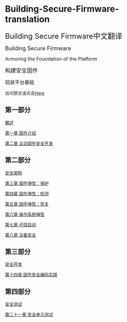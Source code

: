 # Building-Secure-Firmware-translation
<font size=5>Building Secure Firmware中文翻译</font>

<font size=4>Building Secure Firmware</font>

<font size=3>Armoring the Foundation of the Platform</font>

<font size=4>构建安全固件</font>

<font size=3>铠装平台基础</font>

访问原文请点击[Here](https://link.springer.com/content/pdf/10.1007/978-1-4842-6106-4.pdf)

## 第一部分
[概述](第一部分：概述.md)

[第一章 固件介绍](第一部分-第一章：固件介绍.md)

[第二章 主动固件安全开发](第一部分-第二章：主动固件安全开发.md)

## 第二部分
[安全架构](第二部分：安全架构.md)

[第三章 固件弹性：保护](第二部分-第三章：固件弹性：保护.md)

[第四章 固件弹性：检测](第二部分-第四章：固件弹性：检测.md)

[第五章 固件弹性：恢复](第二部分-第五章：固件弹性：恢复.md)

[第六章 操作系统弹性](第二部分-第六章：操作系统弹性.md)

[第七章 可信启动](第二部分-第七章：可信启动.md)

[第八章 设备安全](第二部分-第八章：设备安全.md)

## 第三部分
[安全开发](第三部分：安全开发.md)

[第十四章 固件安全编码实践](第三部分-第十四章：固件安全编码实践.md)

## 第四部分
[安全测试](第四部分：安全测试.md)

[第二十一章 安全单元测试](第四部分-第二十一章：安全单元测试.md)
